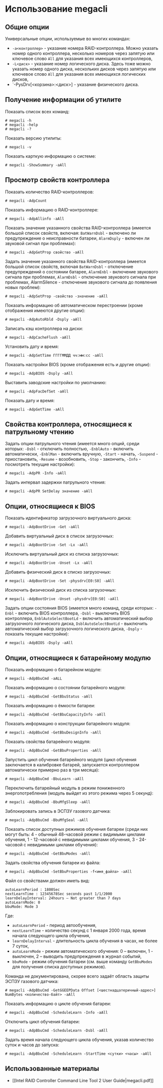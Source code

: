 Использование megacli
=====================

Общие опции
-----------

Универсальные опции, используемые во многих командах:

* `-a<контроллер>` - указание номера RAID-контроллера. Можно указать номер одного контроллера, несколько номеров через запятую или ключевое слово `All` для указания всех имеющихся контроллеров,
* `-L<диск>` - указание номер логического диска. Здесь тоже можно указать номер одного диска, нескольких дисков через запятую или ключевое слово `All` для указания всех имеющихся логических дисков,
* `-PysDrv[<корзина>:<диск>] - указание физического диска. 

Получение информации об утилите
-------------------------------

Показать список всех команд:

    # megacli -h
    # megacli -help
    # megacli -?

Показать версию утилиты:

    # megacli -v

Показать карткую информацию о системе:

    # megacli -ShowSummary -aAll

Просмотр свойств контроллера
----------------------------

Показать количество RAID-контроллеров:

    # megacli -AdpCount

Показать информацию о RAID-контроллере:

    # megacli -AdpAllinfo -aAll

Показать значение указанного свойства RAID-контроллера (имеется большой список свойств, включая: `BatWarnDsbl` - включено ли предупреждение о неисправности батареи, `AlarmDsply` - включен ли звуковой сигнал при проблемах):

    # megacli -AdpGetProp свойство -aAll

Задать значение указанного свойства RAID-контроллера (имеется большой список свойств, включая `BatWarnDsbl` - отключение предупреждений о состоянии батарее, `AlarmEnbl` - включение звукового сигнала при проблемах, `AlarmDsbl` - отключение звукового сигнала при проблемах, AlarmSilence - отключение звукового сигнала до появления новых проблем):

    # megacli -AdpSetProp -свойство -значение -aAll

Показать информацию об автоматическом перестроении (кроме отображения имеются другие опции):

    # megacli -AdpAutoRbld -Dsply -aAll

Записать кэш контроллера на диски:

    # megacli -AdpCacheFlush -aAll

Установить дату и время:

    # megacli -AdpSetTime ГГГГММДД чч:мм:сс -aAll

Показать настройки BIOS (кроме отображения есть и другие опции):

    # megacli -AdpBIOS -Dsply -aAll

Выставить заводские настройки по умолчанию:

    # megacli -AdpFacDefSet -aAll

Показать дату и время:

    # megacli -AdpGetTime -aAll

Свойства контроллера, относящиеся к патрульному чтению
------------------------------------------------------

Задать опции патрульного чтения (имеется много опций, среди которых: `-Dsbl` - отключить полностью, `-EnblAuto` - включить автоматически, `-EnblMan` - включить вручную, `-Start` - начать, `-Suspend` - приостановить, `-Resume` - возобновить, `-Stop` - закончить, `-Info` - посмотреть текущие настройки):

    # megacli -AdpPR -Info -aAll

Задать интервал задержки патрульного чтения:

    # megacli -AdpPR SetDelay значение -aAll

Опции, относящиеся к BIOS
-------------------------

Показать идентификатор загрузочного виртуального диска:

    # megacli -AdpBootDrive -Get -aAll

Добавить виртуальный диск в список загрузочных:

    # megacli -AdpBootDrive -Set -Lx -aAll

Исключить виртуальный диск из списка загрузочных:

    # megacli -AdpBootDrive -Unset -Lx -aAll

Добавить физический диск в списко загрузочных:

    # megacli -AdpBootDrive -Set -physdrv[E0:S0] -aAll

Исключить физический диск из списка загрузочных:

    # megacli -AdpBootDrive -Unset -physdrv[E0:S0] -aAll

Задать опции состояния BIOS (имеется много команд, среди которых: `-Enbl` - включить BIOS контроллера, `-Dsbl` - выключить BIOS контроллера, `EnblAutoSelectBootLd` - включить автоматический выбор загрузочного логического диска, `DsblAutoSelectBootLd` - выключить автоматический выбор загрузочного логического диска, `-Dsply` - показать текущие настройки):

    # megacli -AdpBIOS -Dsply -aAll

Опции, относящиеся к батарейному модулю
---------------------------------------

Показать информацию о батарейном модуле:

    # megacli -AdpBbuCmd -aALL

Показать информацию о состоянии батарейного модуля:

    # megacli -AdpBbuCmd -GetBbuStatus -aAll

Показать информацию о ёмкости батареи:

    # megacli -AdpBbuCmd -GetBbuCapacityInfo -aAll

Показать информацию о конструкции батарейного модуля:

    # megacli -AdpBbuCmd -GetBbuDesignInfo -aAll

Показать свойства батарейного модуля:

    # megacli -AdpBbuCmd -GetBbuProperties -aAll

Запустить цикл обучения батарейного модуля (цикл обучения заключается в калибровке батарей, запускается контроллером автоматически примерно раз в три месяца):

    # megacli -AdpBbuCmd -BbuLearn -aAll

Переключить батарейный модуль в режим пониженного энергопотребления (модуль выйдет из этого режима через 5 секунд):

    # megacli -AdpBbuCmd -BbuMfgSleep -aAll

Заблокировать запись в ЭСПЗУ газового датчика:

    # megacli -AdpBbuCmd -BbuMfgSeal -aAll

Показать список доступных режимов обучения батареи (среди них могут быть: 4 - обычный 48-часовой режим с видимыми циклами обучения, 1 - 12-часовой с невидимыми циклами обучения, 3 - 24-часовой с невидимыми циклами обучения):

    # megacli -AdpBbuCmd -GetBbuModes -aAll

Задать свойства обучения батареи из файла:

    # megacli -AdpBbuCmd -SetBbuProperties -f<имя_файла> -aAll

Файл со свойствами должен иметь вид:

    autoLearnPeriod : 1800Sec
    nextLearnTime : 12345678Sec seconds past 1/1/2000
    learnDelayInterval: 24hours – Not greater than 7 days
    autoLearnMode: 0
    bbuMode: Mode 3

Где:

* `autoLearnPeriod` - период автообучения,
* `nextLearnTime` - количество секунд с 1 января 2000 года, время начала следующего цикла обучения,
* `learnDelayInterval` - длительность цикла обучения в часах, не более 7 суток,
* `autoLearnMode` - режим автоматического обучения: 0 – включен, 1 - выключен, 2 – выводить предупреждения в журнал событий,
* `bbuMode` - режим обучения батареи (см. выше команду `GetBbuModes` для получения списка доступных режимов).

Команда не документирована, скорее всего задаёт область защиты ЭСПЗУ газового датчика:

    # megacli -AdpBbuCmd -GetGGEEPData Offset [<шестнадцатеричный-адрес>] NumBytes <количество-байт> -aAll

Показать информацию о цикле обучения батареи:

    # megacli -AdpBbuCmd -ScheduleLearn -Info -aAll

Отключить цикл обучения батареи:

    # megacli -AdpBbuCmd -ScheduleLearn -Dsbl -aAll

Задать время начала следующего цикла обучения, указав количество суток и часов до запуска:

    # megacli -AdpBbuCmd -ScheduleLearn -StartTime <сутки> <часы> -aAll

Использованные материалы
------------------------

* [[Intel RAID Controller Command Line Tool 2 User Guide|megacli.pdf]]
